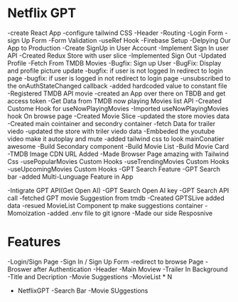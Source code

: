 
# Netflix GPT
 -create React App
 -configure tailwind CSS
 -Header
 -Routing
 -Login Form
 -sign Up Form
 -Form Validation
 -useRef Hook 
 -Firebase Setup
 -Delpying Our App to Production
 -Create SignUp in User Account
 -Implement Sign In user API
 -Created Redux Store with user slice 
 -Implemented Sign Out
 -Updated Profile
 -Fetch From TMDB Movies 
 -Bugfix: Sign up User
 -BugFix: Display and profile picture update
 -bugfix: if user is not logged In redirect to login page
 -bugfix: if user is logged in not redirect to login page 
 -unsubscribed to the onAuthStateChanged callback
 -added hardcoded value to constant file 
 -Registered  TMDB API movie 
 -created an App over there on TBDB and get access token
 -Get Data from TMDB now playing Movies list API 
 -Created Custome Hook for useNowPlayingMovies
 -Imported useNowPlayingMovies hook On browse page
 -Created Movie Slice
 -updated the store movies data
 -Created main cointainer and secondry container 
 -fetch Data for trailer viedo
 -updated the store with triler viedo data
 -Embbeded the youtube video make it autoplay and mute
 -added tailwind css to look mainConatier awesome
 -Build Secondary component 
 -Build Movie List
 -Build Movie Card
 -TMDB Image CDN URL Added
 -Made Browser Page amazing with Tailwind Css
 -usePopularMovies Custom Hooks
 -useTrendingMovies Custom Hooks
 -useUpcomingMovies Custom Hooks
 -GPT Search Feature 
 -GPT Search bar
 -added Multi-Lunguage Feature in App
 
 -Intigrate GPT API(Get Open AI)
 -GPT Search Open AI key
 -GPT Search API call
 -fetched GPT movie Suggestion from tmdb
 -Created GPTSLive added data
 -resued MovieList Component tp make suggestions container
 -Momoization 
 -added .env file to git ignore
 -Made our side Resposnive 
 


 
 

 
 

 # Features
  -Login/Sign Page
     -Sign In / Sign Up Form
     -redirect to browse Page
  -Broswer after Authentication 
    -Header 
    -Main Moview
       -Trailer In Background 
       -Title and Decription 
       -Movie Suggestions 
          -MovieList * N

 - NetflixGPT
   -Search Bar
   -Movie SUggestions 
           